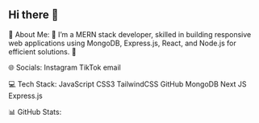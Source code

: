 ## Hi there 👋
💫 About Me:
👋 I’m a MERN stack developer, skilled in building responsive web applications using MongoDB, Express.js, React, and Node.js for efficient solutions. 🚀

🌐 Socials:
Instagram TikTok email

💻 Tech Stack:
JavaScript CSS3 TailwindCSS GitHub MongoDB Next JS Express.js

📊 GitHub Stats:






